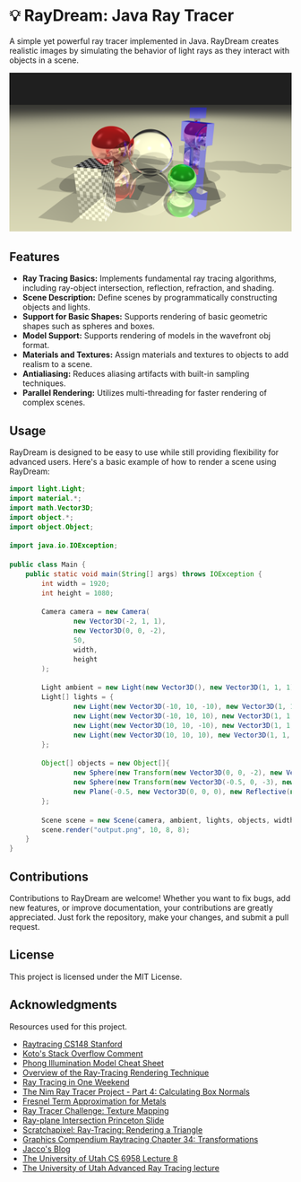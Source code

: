 # 💡 RayDream: Java Ray Tracer

A simple yet powerful ray tracer implemented in Java. RayDream creates realistic images by simulating the behavior of light rays as they interact with objects in a scene.

![example](example.png)

## Features

- **Ray Tracing Basics:** Implements fundamental ray tracing algorithms, including ray-object intersection, reflection, refraction, and shading.
- **Scene Description:** Define scenes by programmatically constructing objects and lights.
- **Support for Basic Shapes:** Supports rendering of basic geometric shapes such as spheres and boxes.
- **Model Support:** Supports rendering of models in the wavefront obj format.
- **Materials and Textures:** Assign materials and textures to objects to add realism to a scene.
- **Antialiasing:** Reduces aliasing artifacts with built-in sampling techniques.
- **Parallel Rendering:** Utilizes multi-threading for faster rendering of complex scenes.

## Usage
RayDream is designed to be easy to use while still providing flexibility for advanced users. Here's a basic example of how to render a scene using RayDream:
```java
import light.Light;
import material.*;
import math.Vector3D;
import object.*;
import object.Object;

import java.io.IOException;

public class Main {
    public static void main(String[] args) throws IOException {
        int width = 1920;
        int height = 1080;

        Camera camera = new Camera(
                new Vector3D(-2, 1, 1),
                new Vector3D(0, 0, -2),
                50,
                width,
                height
        );

        Light ambient = new Light(new Vector3D(), new Vector3D(1, 1, 1), 1);
        Light[] lights = {
                new Light(new Vector3D(-10, 10, -10), new Vector3D(1, 1, 1), 10D),
                new Light(new Vector3D(-10, 10, 10), new Vector3D(1, 1, 1), 10D),
                new Light(new Vector3D(10, 10, -10), new Vector3D(1, 1, 1), 10D),
                new Light(new Vector3D(10, 10, 10), new Vector3D(1, 1, 1), 10D)
        };

        Object[] objects = new Object[]{
                new Sphere(new Transform(new Vector3D(0, 0, -2), new Vector3D(0, 0, 0), new Vector3D(1, 1, 1)), 0.5D, new Glass(0.1D, 0.94)),
                new Sphere(new Transform(new Vector3D(-0.5, 0, -3), new Vector3D(0, 0, 0), new Vector3D(1, 1, 1)), 0.5D, new Reflective(new Vector3D(1, 0, 0), 0.1D, 0.6D, 0.6D, 50, 0.2D, 0.617D, 2.63D)),
                new Plane(-0.5, new Vector3D(0, 0, 0), new Reflective(new Vector3D(255 / 255D, 253 / 255D, 208 / 255D), 0.1D, 0.6D, 0.5D, 4, 1, 0.617D, 2.63D))
        };

        Scene scene = new Scene(camera, ambient, lights, objects, width, height);
        scene.render("output.png", 10, 8, 8);
    }
}
```

## Contributions

Contributions to RayDream are welcome! Whether you want to fix bugs, add new features, or improve documentation, your contributions are greatly appreciated. Just fork the repository, make your changes, and submit a pull request.

## License

This project is licensed under the MIT License.

## Acknowledgments

Resources used for this project.
* [Raytracing CS148 Stanford](https://graphics.stanford.edu/courses/cs148-10-summer/as3/instructions/as3.pdf)
* [Koto's Stack Overflow Comment](https://stackoverflow.com/a/33091767)
* [Phong Illumination Model Cheat Sheet](http://rodolphe-vaillant.fr/entry/85/phong-illumination-model-cheat-sheet)
* [Overview of the Ray-Tracing Rendering Technique](https://www.scratchapixel.com/lessons/3d-basic-rendering/ray-tracing-overview/light-transport-ray-tracing-whitted.html)
* [Ray Tracing in One Weekend](https://raytracing.github.io/books/RayTracingInOneWeekend.html)
* [The Nim Ray Tracer Project - Part 4: Calculating Box Normals](https://blog.johnnovak.net/2016/10/22/the-nim-ray-tracer-project-part-4-calculating-box-normals/)
* [Fresnel Term Approximation for Metals](http://cg.iit.bme.hu/~szirmay/fresnel.pdf)
* [Ray Tracer Challenge: Texture Mapping](http://raytracerchallenge.com/bonus/texture-mapping.html)
* [Ray-plane Intersection Princeton Slide](https://www.cs.princeton.edu/courses/archive/fall00/cs426/lectures/raycast/sld017.htm)
* [Scratchapixel: Ray-Tracing: Rendering a Triangle](https://www.scratchapixel.com/lessons/3d-basic-rendering/ray-tracing-rendering-a-triangle/barycentric-coordinates.html)
* [Graphics Compendium Raytracing Chapter 34: Transformations](https://graphicscompendium.com/raytracing/12-transformations)
* [Jacco's Blog](https://jacco.ompf2.com/2022/04/13/how-to-build-a-bvh-part-1-basics/)
* [The University of Utah CS 6958 Lecture 8](https://my.eng.utah.edu/~cs6958/slides/Lec8_2.pdf)
* [The University of Utah Advanced Ray Tracing lecture](https://my.eng.utah.edu/~cs4600/lectures/Wk13_AdvancedRayTracing.pdf)